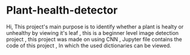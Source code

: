 # Plant-health-detector
Hi, This project's main purpose is to identify whether a plant is healty or unhealthy by viewing it's leaf ,
this is a beginner level image detection project ,
this project was made on using CNN ,
Jupyter file contains the code of this project ,
In which the used dictionaries can be viewed.
